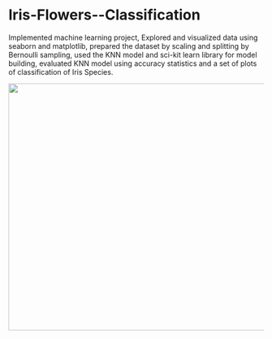 # Iris-Flowers--Classification
Implemented machine learning project, Explored and visualized data using seaborn and matplotlib, prepared the dataset by scaling and splitting by Bernoulli sampling, used the KNN model and sci-kit learn library for model building, evaluated KNN model using accuracy statistics and a set of plots of classification of Iris Species.

<a target='_blank'>
  <img class='header-img' width=1102px height=486px src='https://raw.githubusercontent.com/hammadch1/Petrichor/master/Result and Model Prediction.jpeg' /></a>
